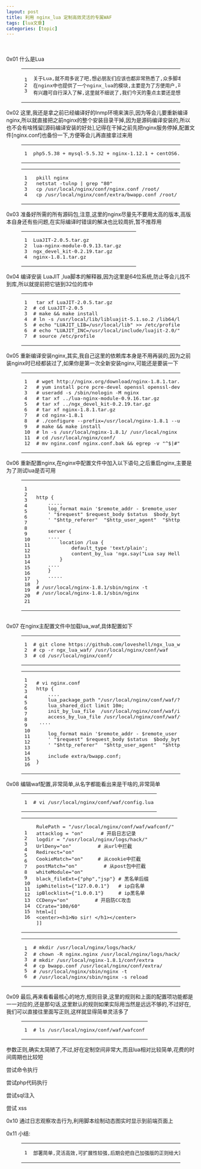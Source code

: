 ```yaml
---
layout: post
title: 利用 nginx_lua 定制高效灵活的专属WAF 
tags: [lua文章]
categories: [topic]
---
```

<p><br/><br/>0x01 什么是Lua<br/></p><figure class="highlight autohotkey"><table><tbody><tr><td class="gutter"><pre><div class="line">1</div><div class="line">2</div><div class="line">3</div></pre></td><td class="code"><pre><div class="line">关于Lua,就不用多说了吧,想必朋友们应该也都非常熟悉了,众多脚本语言中的一种,不过相对于其它脚本来说,性能要略高一点</div><div class="line">在nginx中也提供了一个nginx_lua的模块,主要是为了方便用户,可以灵活的通过lua来扩展nginx功能,比如lu<span class="built_in">a_waf</span></div><div class="line">有兴趣可自行深入了解,这里就不细说了,我们今天的重点主要还是想利用它来快速部署一个简易版的Waf</div></pre></td></tr></tbody></table></figure><p></p>
<p>0x02 这里,我还是拿之前已经编译好的lnmp环境来演示,因为等会儿要重新编译nginx,所以就直接把之前nginx的整个安装目录干掉,因为是源码编译安装的,所以也不会有啥残留[源码编译安装的好处],记得在干掉之前先把nginx服务停掉,配置文件[nginx.conf]也备份一下,方便等会儿再直接拿过来用<br/></p><figure class="highlight css"><table><tbody><tr><td class="gutter"><pre><div class="line">1</div></pre></td><td class="code"><pre><div class="line"><span class="selector-tag">php5</span><span class="selector-class">.5</span><span class="selector-class">.38</span> + <span class="selector-tag">mysql-5</span><span class="selector-class">.5</span><span class="selector-class">.32</span> + <span class="selector-tag">nginx-1</span><span class="selector-class">.12</span><span class="selector-class">.1</span> + <span class="selector-tag">centOS6</span><span class="selector-class">.8_x64</span></div></pre></td></tr></tbody></table></figure><p></p>
<figure class="highlight shell"><table><tbody><tr><td class="gutter"><pre><div class="line">1</div><div class="line">2</div><div class="line">3</div><div class="line">4</div></pre></td><td class="code"><pre><div class="line"><span class="bash"> pkill nginx</span></div><div class="line"><span class="bash"> netstat -tulnp | grep <span class="string">&#34;80&#34;</span></span></div><div class="line"><span class="bash"> cp /usr/<span class="built_in">local</span>/nginx/conf/nginx.conf /root/</span></div><div class="line"><span class="bash"> cp /usr/<span class="built_in">local</span>/nginx/conf/extra/bwapp.conf /root/</span></div></pre></td></tr></tbody></table></figure>

<p>0x03 准备好所需的所有源码包,注意,这里的nginx尽量先不要用太高的版本,高版本自身还有些问题,在实际编译时错误的解决也比较周折,暂不推荐用<br/></p><figure class="highlight css"><table><tbody><tr><td class="gutter"><pre><div class="line">1</div><div class="line">2</div><div class="line">3</div><div class="line">4</div></pre></td><td class="code"><pre><div class="line"><span class="selector-tag">LuaJIT-2</span><span class="selector-class">.0</span><span class="selector-class">.5</span><span class="selector-class">.tar</span><span class="selector-class">.gz</span>				</div><div class="line"><span class="selector-tag">lua-nginx-module-0</span><span class="selector-class">.9</span><span class="selector-class">.13</span><span class="selector-class">.tar</span><span class="selector-class">.gz</span></div><div class="line"><span class="selector-tag">ngx_devel_kit-0</span><span class="selector-class">.2</span><span class="selector-class">.19</span><span class="selector-class">.tar</span><span class="selector-class">.gz</span></div><div class="line"><span class="selector-tag">nginx-1</span><span class="selector-class">.8</span><span class="selector-class">.1</span><span class="selector-class">.tar</span><span class="selector-class">.gz</span></div></pre></td></tr></tbody></table></figure><p></p>
<p>0x04 编译安装 LuaJIT ,lua脚本的解释器,因为这里是64位系统,防止等会儿找不到库,所以就提前把它链到32位的库中<br/></p><figure class="highlight shell"><table><tbody><tr><td class="gutter"><pre><div class="line">1</div><div class="line">2</div><div class="line">3</div><div class="line">4</div><div class="line">5</div><div class="line">6</div><div class="line">7</div></pre></td><td class="code"><pre><div class="line"><span class="bash"> tar xf LuaJIT-2.0.5.tar.gz</span></div><div class="line"><span class="meta">#</span><span class="bash"> <span class="built_in">cd</span> LuaJIT-2.0.5</span></div><div class="line"><span class="meta">#</span><span class="bash"> make &amp;&amp; make install</span></div><div class="line"><span class="meta">#</span><span class="bash"> ln -s /usr/<span class="built_in">local</span>/lib/libluajit-5.1.so.2 /lib64/libluajit-5.1.so.2</span></div><div class="line"><span class="meta">#</span><span class="bash"> <span class="built_in">echo</span> <span class="string">&#34;LUAJIT_LIB=/usr/local/lib&#34;</span> &gt;&gt; /etc/profile</span></div><div class="line"><span class="meta">#</span><span class="bash"> <span class="built_in">echo</span> <span class="string">&#34;LUAJIT_INC=/usr/local/include/luajit-2.0/&#34;</span> &gt;&gt; /etc/profile</span></div><div class="line"><span class="meta">#</span><span class="bash"> <span class="built_in">source</span> /etc/profile</span></div></pre></td></tr></tbody></table></figure><p></p>
<p>0x05 重新编译安装nginx,其实,我自己这里的依赖库本身是不用再装的,因为之前装nginx时已经都装过了,如果你是第一次全新安装nginx,可能还是要装一下<br/></p><figure class="highlight shell"><table><tbody><tr><td class="gutter"><pre><div class="line">1</div><div class="line">2</div><div class="line">3</div><div class="line">4</div><div class="line">5</div><div class="line">6</div><div class="line">7</div><div class="line">8</div><div class="line">9</div><div class="line">10</div><div class="line">11</div><div class="line">12</div></pre></td><td class="code"><pre><div class="line"><span class="meta">#</span><span class="bash"> wget http://nginx.org/download/nginx-1.8.1.tar.gz</span></div><div class="line"><span class="meta">#</span><span class="bash"> yum install pcre pcre-devel openssl openssl-devel -y</span></div><div class="line"><span class="meta">#</span><span class="bash"> useradd -s /sbin/nologin -M nginx</span></div><div class="line"><span class="meta">#</span><span class="bash"> tar xf ../lua-nginx-module-0.9.16.tar.gz</span></div><div class="line"><span class="meta">#</span><span class="bash"> tar xf ../ngx_devel_kit-0.2.19.tar.gz</span></div><div class="line"><span class="meta">#</span><span class="bash"> tar xf nginx-1.8.1.tar.gz</span></div><div class="line"><span class="meta">#</span><span class="bash"> <span class="built_in">cd</span> nginx-1.8.1</span></div><div class="line"><span class="meta">#</span><span class="bash"> ./configure --prefix=/usr/<span class="built_in">local</span>/nginx-1.8.1 --user=nginx --group=nginx --with-http_ssl_module --with-http_stub_status_module --with-http_gzip_static_module --with-file-aio --with-http_dav_module --add-module=./lua-nginx-module-0.9.16 --add-module=./ngx_devel_kit-0.2.19/</span></div><div class="line"><span class="meta">#</span><span class="bash"> make &amp;&amp; make install</span></div><div class="line"><span class="meta">#</span><span class="bash"> ln -s /usr/<span class="built_in">local</span>/nginx-1.8.1/ /usr/<span class="built_in">local</span>/nginx</span></div><div class="line"><span class="meta">#</span><span class="bash"> <span class="built_in">cd</span> /usr/<span class="built_in">local</span>/nginx/conf/</span></div><div class="line"><span class="meta">#</span><span class="bash"> mv nginx.conf nginx.conf.bak &amp;&amp; egrep -v <span class="string">&#34;^$|#&#34;</span> nginx.conf.bak &gt;&gt; nginx.conf</span></div></pre></td></tr></tbody></table></figure><p></p>
<p>0x06 重新配置nginx,在nginx中配置文件中加入以下语句,之后重启nginx,主要是为了测试lua是否可用<br/></p><figure class="highlight puppet"><table><tbody><tr><td class="gutter"><pre><div class="line">1</div><div class="line">2</div><div class="line">3</div><div class="line">4</div><div class="line">5</div><div class="line">6</div><div class="line">7</div><div class="line">8</div><div class="line">9</div><div class="line">10</div><div class="line">11</div><div class="line">12</div><div class="line">13</div><div class="line">14</div><div class="line">15</div><div class="line">16</div><div class="line">17</div><div class="line">18</div><div class="line">19</div><div class="line">20</div><div class="line">21</div></pre></td><td class="code"><pre><div class="line"></div><div class="line"></div><div class="line"><span class="keyword">http</span> {</div><div class="line">    .....</div><div class="line">    log_format <span class="keyword">main</span> <span class="string">&#39;<span class="variable">$remote_addr</span> - <span class="variable">$remote_user</span>  [<span class="variable">$time_local</span>]  &#39;</span></div><div class="line">    <span class="string">&#39; &#34;<span class="variable">$request</span>&#34; <span class="variable">$request_body</span> <span class="variable">$status</span>  <span class="variable">$body_bytes_sent</span>  &#39;</span></div><div class="line">    <span class="string">&#39; &#34;<span class="variable">$http_referer</span>&#34;  &#34;<span class="variable">$http_user_agent</span>&#34;  &#34;<span class="variable">$http_x_forwarded_for</span>&#34; &#39;</span>;</div><div class="line">	</div><div class="line">    server {</div><div class="line">    ....</div><div class="line">        location /lua {</div><div class="line">            default_type <span class="string">&#39;text/plain&#39;</span>;</div><div class="line">            content_by_lua <span class="string">&#39;ngx.say(&#34;Lua say Hello to you!&#34;)&#39;</span>;</div><div class="line">        }</div><div class="line">    ....</div><div class="line">    }</div><div class="line">    .....</div><div class="line">}</div><div class="line"></div><div class="line"><span class="comment"># /usr/local/nginx-1.8.1/sbin/nginx -t</span></div><div class="line"><span class="comment"># /usr/local/nginx-1.8.1/sbin/nginx</span></div></pre></td></tr></tbody></table></figure><p></p>
<p><img src="https://klionsec.github.io//img/lua_info.png" alt=""/><br/></p>
<p>0x07 在nginx主配置文件中加载lua_waf,具体配置如下<br/></p><figure class="highlight shell"><table><tbody><tr><td class="gutter"><pre><div class="line">1</div><div class="line">2</div><div class="line">3</div></pre></td><td class="code"><pre><div class="line"><span class="meta">#</span><span class="bash"> git <span class="built_in">clone</span> https://github.com/loveshell/ngx_lua_waf.git</span></div><div class="line"><span class="meta">#</span><span class="bash"> cp -r ngx_lua_waf/ /usr/<span class="built_in">local</span>/nginx/conf/waf</span></div><div class="line"><span class="meta">#</span><span class="bash"> <span class="built_in">cd</span> /usr/<span class="built_in">local</span>/nginx/conf/</span></div></pre></td></tr></tbody></table></figure><p></p>
<figure class="highlight puppet"><table><tbody><tr><td class="gutter"><pre><div class="line">1</div><div class="line">2</div><div class="line">3</div><div class="line">4</div><div class="line">5</div><div class="line">6</div><div class="line">7</div><div class="line">8</div><div class="line">9</div><div class="line">10</div><div class="line">11</div><div class="line">12</div><div class="line">13</div><div class="line">14</div><div class="line">15</div><div class="line">16</div></pre></td><td class="code"><pre><div class="line"><span class="comment"># vi nginx.conf</span></div><div class="line"></div><div class="line"><span class="keyword">http</span> {</div><div class="line">	....</div><div class="line">    lua_package_path <span class="string">&#34;/usr/local/nginx/conf/waf/?.lua&#34;</span>;</div><div class="line">    lua_shared_dict limit <span class="number">10</span>m;</div><div class="line">    init_by_lua_file  /usr/local/nginx/conf/waf/init.lua;</div><div class="line">    access_by_lua_file /usr/local/nginx/conf/waf/waf.lua;</div><div class="line">	....</div><div class="line">	</div><div class="line">	log_format <span class="keyword">main</span> <span class="string">&#39;<span class="variable">$remote_addr</span> - <span class="variable">$remote_user</span>  [<span class="variable">$time_local</span>]  &#39;</span></div><div class="line">    <span class="string">&#39; &#34;<span class="variable">$request</span>&#34; <span class="variable">$request_body</span> <span class="variable">$status</span>  <span class="variable">$body_bytes_sent</span>  &#39;</span></div><div class="line">    <span class="string">&#39; &#34;<span class="variable">$http_referer</span>&#34;  &#34;<span class="variable">$http_user_agent</span>&#34;  &#34;<span class="variable">$http_x_forwarded_for</span>&#34; &#34;<span class="variable">$dm_cookie</span>&#34; &#39;</span>;</div><div class="line">	</div><div class="line">	<span class="literal">include</span> extra/bwapp.conf;</div><div class="line">}</div></pre></td></tr></tbody></table></figure>
<p>0x08 编辑waf配置,非常简单,从名字都能看出来是干啥的,非常简单<br/></p><figure class="highlight gradle"><table><tbody><tr><td class="gutter"><pre><div class="line">1</div></pre></td><td class="code"><pre><div class="line"># vi <span class="regexp">/usr/</span>local<span class="regexp">/nginx/</span>conf<span class="regexp">/waf/</span>config.lua</div></pre></td></tr></tbody></table></figure><p></p>
<figure class="highlight makefile"><table><tbody><tr><td class="gutter"><pre><div class="line">1</div><div class="line">2</div><div class="line">3</div><div class="line">4</div><div class="line">5</div><div class="line">6</div><div class="line">7</div><div class="line">8</div><div class="line">9</div><div class="line">10</div><div class="line">11</div><div class="line">12</div><div class="line">13</div><div class="line">14</div><div class="line">15</div><div class="line">16</div></pre></td><td class="code"><pre><div class="line">RulePath = <span class="string">&#34;/usr/local/nginx/conf/waf/wafconf/&#34;</span></div><div class="line">attacklog = <span class="string">&#34;on&#34;</span>		<span class="comment"># 开启日志记录</span></div><div class="line">logdir = <span class="string">&#34;/usr/local/nginx/logs/hack/&#34;</span></div><div class="line">UrlDeny=<span class="string">&#34;on&#34;</span>			<span class="comment"># 从url中拦截</span></div><div class="line">Redirect=<span class="string">&#34;on&#34;</span></div><div class="line">CookieMatch=<span class="string">&#34;on&#34;</span>		<span class="comment"># 从cookie中拦截</span></div><div class="line">postMatch=<span class="string">&#34;on&#34;</span>			<span class="comment"># 从post包中拦截</span></div><div class="line">whiteModule=<span class="string">&#34;on&#34;</span></div><div class="line">black_fileExt={<span class="string">&#34;php&#34;</span>,<span class="string">&#34;jsp&#34;</span>}	<span class="comment"># 黑名单后缀</span></div><div class="line">ipWhitelist={<span class="string">&#34;127.0.0.1&#34;</span>}	<span class="comment"># ip白名单</span></div><div class="line">ipBlocklist={<span class="string">&#34;1.0.0.1&#34;</span>}		<span class="comment"># ip黑名单</span></div><div class="line">CCDeny=<span class="string">&#34;on&#34;</span>			<span class="comment"># 开启防CC攻击</span></div><div class="line">CCrate=<span class="string">&#34;100/60&#34;</span></div><div class="line">html=[[</div><div class="line">&lt;center&gt;&lt;h1&gt;No sir! &lt;/h1&gt;&lt;/center&gt;</div><div class="line">]]</div></pre></td></tr></tbody></table></figure>
<figure class="highlight shell"><table><tbody><tr><td class="gutter"><pre><div class="line">1</div><div class="line">2</div><div class="line">3</div><div class="line">4</div><div class="line">5</div><div class="line">6</div></pre></td><td class="code"><pre><div class="line"><span class="meta">#</span><span class="bash"> mkdir /usr/<span class="built_in">local</span>/nginx/logs/hack/</span></div><div class="line"><span class="meta">#</span><span class="bash"> chown -R nginx.nginx /usr/<span class="built_in">local</span>/nginx/logs/hack/	注意,这里一定要nginx可写,不然你会发现拦截不了,因为<span class="built_in">log</span>文件根本没法创建</span></div><div class="line"><span class="meta">#</span><span class="bash"> mkdir /usr/<span class="built_in">local</span>/nginx-1.8.1/conf/extra</span></div><div class="line"><span class="meta">#</span><span class="bash"> cp bwapp.conf /usr/<span class="built_in">local</span>/nginx/conf/extra/</span></div><div class="line"><span class="meta">#</span><span class="bash"> /usr/<span class="built_in">local</span>/nginx/sbin/nginx -t</span></div><div class="line"><span class="meta">#</span><span class="bash"> /usr/<span class="built_in">local</span>/nginx/sbin/nginx -s reload</span></div></pre></td></tr></tbody></table></figure>
<p>0x09 最后,再来看看最核心的地方,规则目录,这里的规则和上面的配置项功能都是一一对应的,还是那句话,这里默认的规则如果实际用当然是远远不够的,不过好在,我们可以直接往里面写正则,这样就显得简单灵活多了<br/></p><figure class="highlight gradle"><table><tbody><tr><td class="gutter"><pre><div class="line">1</div></pre></td><td class="code"><pre><div class="line"># ls <span class="regexp">/usr/</span>local<span class="regexp">/nginx/</span>conf<span class="regexp">/waf/</span>wafconf</div></pre></td></tr></tbody></table></figure><p></p>
<p>参数正则,确实太简陋了,不过,好在定制空间非常大,而且lua相对比较简单,花费的时间周期也比较短<br/><img src="https://klionsec.github.io//img/lua_regx.png" alt=""/><br/></p>
<p>尝试命令执行<br/><img src="https://klionsec.github.io//img/lua_cmd.png" alt=""/><br/></p>
<p>尝试php代码执行<br/><img src="https://klionsec.github.io//img/lua_code.png" alt=""/><br/></p>
<p>尝试sql注入<br/><img src="https://klionsec.github.io//img/lua_sqli.png" alt=""/><br/></p>
<p>尝试 xss<br/><img src="https://klionsec.github.io//img/lua_xss.png" alt=""/><br/></p>
<p>0x10 通过日志观察攻击行为,利用脚本绘制动态图实时显示到前端页面上<br/><img src="https://klionsec.github.io//img/lua_log.png" alt=""/><br/></p>
<p>0x11 小结:<br/></p><figure class="highlight clean"><table><tbody><tr><td class="gutter"><pre><div class="line">1</div></pre></td><td class="code"><pre><div class="line">部署简单,灵活高效,可扩展性较强,后期会把自己加强版的正则给大家,待续....</div></pre></td></tr></tbody></table></figure><p></p>